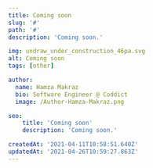 ```yaml
---
title: Coming soon
slug: '#'
path: '#'
description: 'Coming soon.'

img: undraw_under_construction_46pa.svg
alt: Coming soon
tags: [other]

author:
  name: Hamza Makraz
  bio: Software Engineer @ Coddict
  image: /Author-Hamza-Makraz.png

seo:
    title: 'Coming soon'
    description: 'Coming soon.'

createdAt: '2021-04-11T10:58:51.640Z'
updatedAt: '2021-04-26T10:59:27.863Z'
---
```


